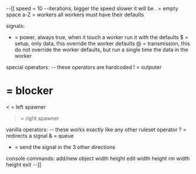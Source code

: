 --[[
speed = 10 --iterations, bigger the speed slower it will be
. = empty space
a-Z = workers
all workers must have their defaults

signals:
  * = power, always true, when it touch a worker run it with the defaults 
  $ = setup, only data, this override the worker defaults
  @ = transmission, this do not override the worker defaults, but run a single time the data in the worker

special operators: -- these operators are hardcoded
  ! = outputer
  # = blocker
  < = left spawner
  > = right spawner
  
vanilla operators: -- these works exactly like any other ruleset operator
  ? = redirects a signal
  & = queue
  + = send the signal in the 3 other directions

console commands: 
  add/new object width height
  edit width height
  rm width height
  exit
--]]

